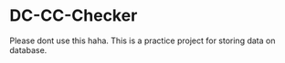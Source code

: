 # DC-CC-Checker
 Please dont use this haha. This is a practice project for storing data on database.
